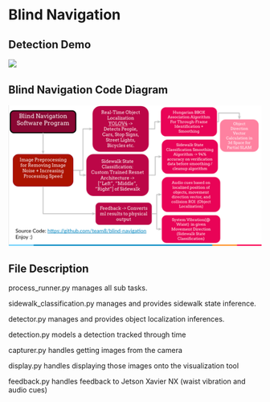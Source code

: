 # Blind Navigation

## Detection Demo
![](Sidewalk_Demo.gif)

## Blind Navigation Code Diagram
![](Code_Diagram.png)

## File Description

process_runner.py manages all sub tasks.

sidewalk_classification.py manages and provides sidewalk state inference.

detector.py manages and provides object localization inferences.

detection.py models a detection tracked through time

capturer.py handles getting images from the camera

display.py handles displaying those images onto the visualization tool

feedback.py handles feedback to Jetson Xavier NX (waist vibration and audio cues)


